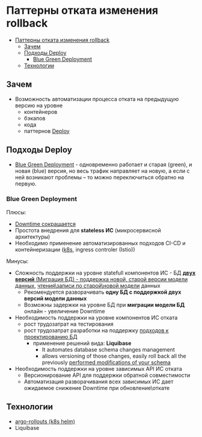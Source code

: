 # Паттерны отката изменения rollback

- [Паттерны отката изменения rollback](#паттерны-отката-изменения-rollback)
	- [Зачем](#зачем)
	- [Подходы Deploy](#подходы-deploy)
		- [Blue Green Deployment](#blue-green-deployment)
	- [Технологии](#технологии)

## Зачем

- Возможность автоматизации процесса отката на предыдущую версию на уровне
	- контейнеров
	- бэкапов
	- кода
	- паттернов [Deploy](./pattern.deploy.md)

## Подходы Deploy

- [Blue Green Deployment](https://docs.oracle.com/en/solutions/mod-app-deploy-strategies-oci/index.html#GUID-2207DEDA-718D-4264-B851-144EBF0E57CF) - одновременно работает и старая (green), и новая (blue) версия, но весь трафик направляет на новую, а если с ней возникают проблемы – то можно переключиться обратно на первую.

### Blue Green Deployment

Плюсы:

- [Downtime сокращается](https://codefresh.io/learn/software-deployment/what-is-blue-green-deployment/)
- Простота внедрения для __stateless ИС__ (микросервисной архитектуры)
- Необходимо применение автоматизированных подходов CI-CD и контейнеризации ([k8s](../../../technology/ci-cd/k8s.md), ingress controler (Istio))

Минусы:

- Сложность поддержки на уровне statefull компонентов ИС - БД [__двух версий__ (Миграция БД) - поддержка новой, старой версии модели данных](https://habr.com/ru/post/309832/), [чтения\записи по старой\новой модели](https://learn.microsoft.com/en-us/answers/questions/159546/sql-server-zero-downtime-blue-green-deployment) данных
	- Рекомендуется разворачивать __одну БД с поддержкой двух версий модели данных__
	- Возможны задержки на уровне БД при __миграции модели БД__ онлайн - увеличение Downtime
- Необходимость поддержки на уровне компонентов ИС отката
	- рост трудозатрат на тестирования
	- рост трудозатрат разработки на поддержку [подходов к проектированию БД](https://habr.com/ru/company/nixys/blog/481932/)
		- применение решений вида: __Liquibase__
			- It automates database schema changes management
			- allows versioning of those changes, easily roll back all the previously [performed modifications of your schema](https://piotrminkowski.com/2021/02/18/blue-green-deployment-with-a-database-on-kubernetes/)
- Необходимость поддержки на уровне зависимых API ИС отката
	- Версионирование API для поддержки обратной совместимости
	- Автоматизация разворачивания всех зависимых ИС дает ожидаемое снижение Downtime при обновление\откате

## Технологии

- [argo-rollouts (k8s helm)](https://rtfm.co.ua/kubernetes-tipy-deployment-strategies-i-argo-rollouts/)
- Liquibase
